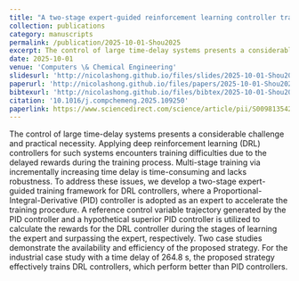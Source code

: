 ```yaml
---
title: "A two-stage expert-guided reinforcement learning controller training strategy for large time-delay systems"
collection: publications
category: manuscripts
permalink: /publication/2025-10-01-Shou2025
excerpt: The control of large time-delay systems presents a considerable challenge and practical necessity. Applying deep reinforcement learning (DRL) controllers for such systems encounters training difficulties due to the delayed rewards during the training process. Multi-stage training via incrementally increasing time delay is time-consuming and lacks robustness. To address these issues, we develop a two-stage expert-guided training framework for DRL controllers, where a Proportional-Integral-Derivative (PID) controller is adopted as an expert to accelerate the training procedure. A reference control variable trajectory generated by the PID controller and a hypothetical superior PID controller is utilized to calculate the rewards for the DRL controller during the stages of learning the expert and surpassing the expert, respectively. Two case studies demonstrate the availability and efficiency of the proposed strategy. For the industrial case study with a time delay of 264.8 s, the proposed strategy effectively trains DRL controllers, which perform better than PID controllers.
date: 2025-10-01
venue: 'Computers \& Chemical Engineering'
slidesurl: 'http://nicolashong.github.io/files/slides/2025-10-01-Shou2025.pdf'
paperurl: 'http://nicolashong.github.io/files/papers/2025-10-01-Shou2025.pdf'
bibtexurl: 'http://nicolashong.github.io/files/bibtex/2025-10-01-Shou2025.bib'
citation: '10.1016/j.compchemeng.2025.109250'
paperlink: https://www.sciencedirect.com/science/article/pii/S0098135425002546
---
```


The control of large time-delay systems presents a considerable challenge and practical necessity. Applying deep reinforcement learning (DRL) controllers for such systems encounters training difficulties due to the delayed rewards during the training process. Multi-stage training via incrementally increasing time delay is time-consuming and lacks robustness. To address these issues, we develop a two-stage expert-guided training framework for DRL controllers, where a Proportional-Integral-Derivative (PID) controller is adopted as an expert to accelerate the training procedure. A reference control variable trajectory generated by the PID controller and a hypothetical superior PID controller is utilized to calculate the rewards for the DRL controller during the stages of learning the expert and surpassing the expert, respectively. Two case studies demonstrate the availability and efficiency of the proposed strategy. For the industrial case study with a time delay of 264.8 s, the proposed strategy effectively trains DRL controllers, which perform better than PID controllers.
